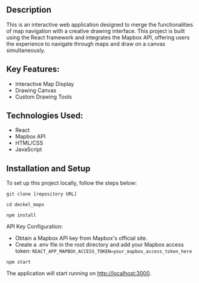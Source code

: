<h2>Description</h2>
<p>This is an interactive web application designed to merge the functionalities of map navigation with a creative drawing interface. This project is built using the React framework and integrates the Mapbox API, offering users the experience to navigate through maps and draw on a canvas simultaneously.</p>

<h2>Key Features:</h2>
<ul>
    <li>Interactive Map Display</li>
    <li>Drawing Canvas</li>
    <li>Custom Drawing Tools</li>
</ul>

<h2>Technologies Used:</h2>
<ul>
    <li>React</li>
    <li>Mapbox API</li>
    <li>HTML/CSS</li>
    <li>JavaScript</li>
</ul>

<h2>Installation and Setup</h2>
<p>To set up this project locally, follow the steps below:</p>
<p><code>git clone [repository URL]</code></p>
<p><code>cd deckel_maps</code></p>
<p><code>npm install</code></p>
<p>API Key Configuration:</p>
<ul>
    <li>Obtain a Mapbox API key from Mapbox's official site.</li>
    <li>Create a .env file in the root directory and add your Mapbox access token: <code>REACT_APP_MAPBOX_ACCESS_TOKEN=your_mapbox_access_token_here</code></li>
</ul>
<p><code>npm start</code></p>
<p>The application will start running on <a href="http://localhost:3000">http://localhost:3000</a>.</p>